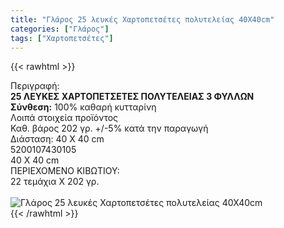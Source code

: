 ```yaml
---
title: "Γλάρος 25 λευκές Χαρτοπετσέτες πολυτελείας 40Χ40cm"
categories: ["Γλάρος"]
tags: ["Χαρτοπετσέτες"]
---
```

{{< rawhtml >}}

<div class="sload196"><div class="product"><div id="sistatika">Περιγραφή:</div><div class="alltext"><b>25 ΛΕΥΚΕΣ ΧΑΡΤΟΠΕΤΣΕΤΕΣ ΠΟΛΥΤΕΛΕΙΑΣ 3 ΦΥΛΛΩΝ</b><br><b>Σύνθεση:</b> 100% καθαρή κυτταρίνη<br></div><div id="loipa">Λοιπά στοιχεία προϊόντος</div><div class="alltext">Καθ. βάρος 202 γρ. +/-5% κατά την παραγωγή<br>Διάσταση: 40 Χ 40 cm</div><div id="barcode"><div id="barimage1"></div><span id="bartext">5200107430105</span></div><div id="varos"><div id="dimimg"></div><span id="varostext">40 Χ 40 cm</span></div><div id="kivotio">ΠΕΡΙΕΧΟΜΕΝΟ ΚΙΒΩΤΙΟΥ:<br>22 τεμάχια Χ 202 γρ.</div><br><div class="pimg"><img alt="Γλάρος 25 λευκές Χαρτοπετσέτες πολυτελείας 40Χ40cm" title="Γλάρος 25 λευκές Χαρτοπετσέτες πολυτελείας 40Χ40cm" src="/media/images/glaros-25-leukes-xartopetsetes-polyteleias-40x40cm.jpg"></div></div></div>
{{< /rawhtml >}}


